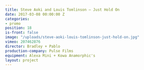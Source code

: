 ```yaml
---
title: Steve Aoki and Louis Tomlinson — Just Hold On
date: 2017-03-08 00:00:00 Z
categories:
- promo
position: 18
is-front: false
image: "/uploads/steve-aoki-louis-tomlinson-just-hold-on.jpg"
vimeo: 207462876
director: Bradley + Pablo
production-company: Pulse Films
equipment: Alexa Mini + Kowa Anamorphic's
layout: project
---
```


